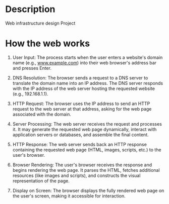 # Description
Web infrastructure design Project 
# How the web works
1. User Input: The process starts when the user enters a website's domain name (e.g., www.example.com) into their web browser's address bar and presses Enter.

2. DNS Resolution: The browser sends a request to a DNS server to translate the domain name into an IP address. The DNS server responds with the IP address of the web server hosting the requested website (e.g., 192.168.1.1).

3. HTTP Request: The browser uses the IP address to send an HTTP request to the web server at that address, asking for the web page associated with the domain.

4. Server Processing: The web server receives the request and processes it. It may generate the requested web page dynamically, interact with application servers or databases, and assemble the final content.

5. HTTP Response: The web server sends back an HTTP response containing the requested web page (HTML, images, scripts, etc.) to the user's browser.

6. Browser Rendering: The user's browser receives the response and begins rendering the web page. It parses the HTML, fetches additional resources (like images and scripts), and constructs the visual representation of the page.

7. Display on Screen: The browser displays the fully rendered web page on the user's screen, making it accessible for interaction.

